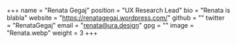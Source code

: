 +++
name = "Renata Gegaj"
position = "UX Research Lead"
bio = "Renata is blabla"
website = "https://renatagegaj.wordpress.com/"
github = ""
twitter = "RenataGegaj"
email = "renata@ura.design"
gpg = ""
image = "Renata.webp"
weight = 3
+++
